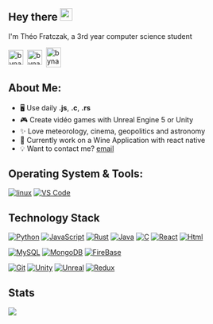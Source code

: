## Hey there <img src="https://media.giphy.com/media/hvRJCLFzcasrR4ia7z/giphy.gif" width="25">

I'm Théo Fratczak, a 3rd year computer science student

<a href="https://twitter.com/Bynawers" target="blank">
  <img align="center" src="https://cdn.jsdelivr.net/npm/simple-icons@3.0.1/icons/twitter.svg" alt="bynawers" height="30" width="30" /></a>&nbsp;
<a href="https://linkedin.com/in/th%C3%A9o-fratczak-28ba64221" target="blank">
  <img align="center" src="https://cdn.jsdelivr.net/npm/simple-icons@3.0.1/icons/linkedin.svg" alt="bynawers" height="30" width="30" /></a>&nbsp;
<a href="http://discord.com/users/Bynawers#3331" target="blank">
  <img align="center" src="https://cdn.jsdelivr.net/npm/simple-icons@3.0.1/icons/discord.svg" alt="bynawers" height="40" width="30" /></a>&nbsp;

## About Me:
- 🖥️ Use daily **.js**, **.c**, **.rs**
- 🎮 Create vidéo games with Unreal Engine 5 or Unity
- ✨ Love meteorology, cinema, geopolitics and astronomy
- 💼 Currently work on a Wine Application with react native
- 💡 Want to contact me? [email](mailto:Theo.fratczak@gmail.com)

## Operating System & Tools:

[![linux](https://img.shields.io/badge/Linux-Ubuntu-292e33?style=flat-square&logo=linux&logoColor=ffffff)](https://www.ubuntu-fr.org/)
[![VS Code](https://img.shields.io/badge/IDE-VSCode-%23007ACC?style=flat-square&logo=Visual-studio-code)](https://code.visualstudio.com/)

## Technology Stack

[![Python](https://img.shields.io/badge/-Python-3776AB?style=flat-square&logo=python&logoColor=ffffff)](https://www.python.org/)
[![JavaScript](https://img.shields.io/badge/-JavaScript-%23F7DF1C?style=flat-square&logo=javascript&logoColor=000000&labelColor=%23F7DF1C&color=%23FFCE5A)](https://www.javascript.com/)
[![Rust](https://img.shields.io/badge/-Rust-000000?style=flat-square&logo=rust&logoColor=ffffff)](https://www.rust-lang.org/fr)
[![Java](https://img.shields.io/badge/-Java-ea2d2f?style=flat-square&logo=java&logoColor=ffffff)](https://www.java.com)
[![C](https://img.shields.io/badge/-C-283593?style=flat-square&logo=c&logoColor=ffffff)](https://www.cprogramming.com/)
[![React](https://img.shields.io/badge/-React_Native-04a5cf?style=flat-square&logo=react&logoColor=ffffff)](https://www.python.org/)
[![Html](https://img.shields.io/badge/-HTML-e34f26?style=flat-square&logo=html5&logoColor=ffffff)](https://www.w3.org/html/")

[![MySQL](https://img.shields.io/badge/-MySQL-4479A1?style=flat-square&logo=MySQL&logoColor=ffffff)](https://www.mysql.com/)
[![MongoDB](https://img.shields.io/badge/-MongoDB-47A248?style=flat-square&logo=MongoDB&logoColor=ffffff)](https://www.mongodb.com/)
[![FireBase](https://img.shields.io/badge/-Firebase-eeeeee?style=flat-square&logo=firebase&logoColor=FFCA28)](https://firebase.google.com/)

[![Git](https://img.shields.io/badge/-Git-%23F05032?style=flat-square&logo=git&logoColor=%23ffffff)](https://git-scm.com/)
[![Unity](https://img.shields.io/badge/-Unity-000000?style=flat-square&logo=unity&logoColor=%23ffffff)](https://git-scm.com/)
[![Unreal](https://img.shields.io/badge/-Unreal_Engine-000000?style=flat-square&logo=unreal%20Engine&logoColor=%23ffffff)](https://git-scm.com/)
[![Redux](https://img.shields.io/badge/-Redux-764ABC?style=flat-square&logo=redux&logoColor=%23ffffff)](https://git-scm.com/)

## Stats

![](https://visitor-badge.glitch.me/badge?page_id=Bynawers)
